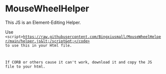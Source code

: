 # MouseWheelHelper
This JS is an Element-Editing Helper.

Use <code data-backticks="3">&lt;script&gt;https://raw.githubusercontent.com/Bingxiusmall/MouseWheelHelper/main/helper.js&lt;/script&gt;</code> to use this in your Html file.

If CORB or others cause it can't work, download it and copy the JS file to your html.
